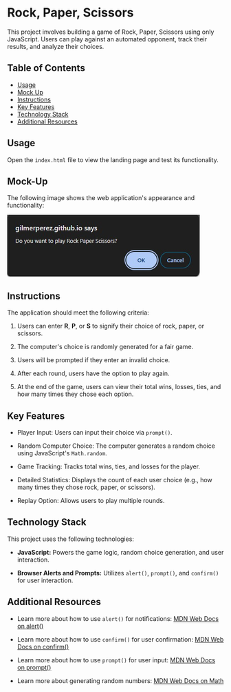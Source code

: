 # Rock, Paper, Scissors

This project involves building a game of Rock, Paper, Scissors using only JavaScript. Users can play against an automated opponent, track their results, and analyze their choices.

## Table of Contents

- [Usage](#usage)
- [Mock Up](#mock-up)
- [Instructions](#instructions)
- [Key Features](#key-features)
- [Technology Stack](#technology-stack)
- [Additional Resources](#additional-resources)

## Usage

Open the `index.html` file to view the landing page and test its functionality.

## Mock-Up

The following image shows the web application's appearance and functionality:

![Screenshot](./images/scWesbite.jpg)

## Instructions

The application should meet the following criteria:

1. Users can enter **R**, **P**, or **S** to signify their choice of rock, paper, or scissors.

2. The computer's choice is randomly generated for a fair game.

3. Users will be prompted if they enter an invalid choice.

4. After each round, users have the option to play again.

5. At the end of the game, users can view their total wins, losses, ties, and how many times they chose each option.

## Key Features

* Player Input: Users can input their choice via `prompt()`.

* Random Computer Choice: The computer generates a random choice using JavaScript's `Math.random`.

* Game Tracking: Tracks total wins, ties, and losses for the player.

* Detailed Statistics: Displays the count of each user choice (e.g., how many times they chose rock, paper, or scissors).

* Replay Option: Allows users to play multiple rounds.

## Technology Stack

This project uses the following technologies:

* **JavaScript:** Powers the game logic, random choice generation, and user interaction.

* **Browser Alerts and Prompts:** Utilizes `alert()`, `prompt()`, and `confirm()` for user interaction.

## Additional Resources

* Learn more about how to use `alert()` for notifications: [MDN Web Docs on alert()](https://developer.mozilla.org/en-US/docs/Web/API/Window/alert)

* Learn more about how to use `confirm()` for user confirmation: [MDN Web Docs on confirm()](https://developer.mozilla.org/en-US/docs/Web/API/Window/confirm)

* Learn more about how to use `prompt()` for user input: [MDN Web Docs on prompt()](https://developer.mozilla.org/en-US/docs/Web/API/Window/prompt)

* Learn more about generating random numbers: [MDN Web Docs on Math](https://developer.mozilla.org/en-US/docs/Web/JavaScript/Reference/Global_Objects/Math)
